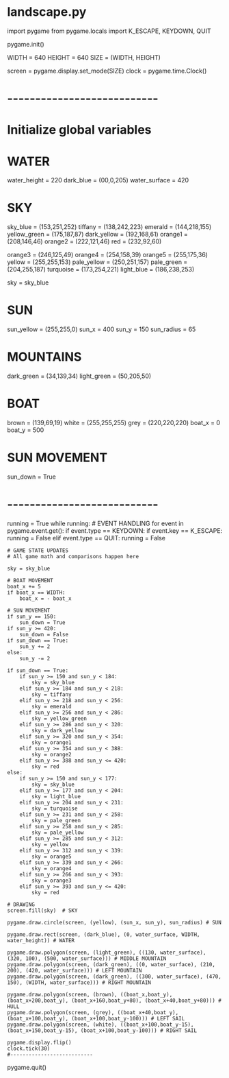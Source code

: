 # landscape.py

import pygame
from pygame.locals import K_ESCAPE, KEYDOWN, QUIT

pygame.init()

WIDTH = 640
HEIGHT = 640
SIZE = (WIDTH, HEIGHT)

screen = pygame.display.set_mode(SIZE)
clock = pygame.time.Clock()

# ---------------------------
# Initialize global variables

# WATER
water_height = 220
dark_blue = (00,0,205)
water_surface = 420

# SKY
sky_blue = (153,251,252)
tiffany = (138,242,223)
emerald = (144,218,155)
yellow_green = (175,187,87)
dark_yellow = (192,168,61)
orange1 = (208,146,46)
orange2 = (222,121,46)
red = (232,92,60)

orange3 = (246,125,49)
orange4 = (254,158,39)
orange5 = (255,175,36)
yellow = (255,255,153)
pale_yellow = (250,251,157)
pale_green = (204,255,187)
turquoise = (173,254,221)
light_blue = (186,238,253)

sky = sky_blue

# SUN
sun_yellow = (255,255,0)
sun_x = 400
sun_y = 150
sun_radius = 65

# MOUNTAINS
dark_green = (34,139,34)
light_green = (50,205,50)

# BOAT
brown = (139,69,19)
white = (255,255,255)
grey = (220,220,220)
boat_x = 0
boat_y = 500

# SUN MOVEMENT
sun_down = True

# ---------------------------

running = True
while running:
    # EVENT HANDLING
    for event in pygame.event.get():
        if event.type == KEYDOWN:
            if event.key == K_ESCAPE:
                running = False
        elif event.type == QUIT:
            running = False

    # GAME STATE UPDATES
    # All game math and comparisons happen here

    sky = sky_blue

    # BOAT MOVEMENT
    boat_x += 5
    if boat_x == WIDTH:
        boat_x = - boat_x

    # SUN MOVEMENT
    if sun_y == 150:
        sun_down = True
    if sun_y >= 420:
        sun_down = False
    if sun_down == True:
        sun_y += 2
    else:
        sun_y -= 2
    
    if sun_down == True:
        if sun_y >= 150 and sun_y < 184:
            sky = sky_blue
        elif sun_y >= 184 and sun_y < 218:
            sky = tiffany
        elif sun_y >= 218 and sun_y < 256:
            sky = emerald
        elif sun_y >= 256 and sun_y < 286:
            sky = yellow_green
        elif sun_y >= 286 and sun_y < 320:
            sky = dark_yellow
        elif sun_y >= 320 and sun_y < 354:
            sky = orange1
        elif sun_y >= 354 and sun_y < 388:
            sky = orange2
        elif sun_y >= 388 and sun_y <= 420:
            sky = red
    else:
        if sun_y >= 150 and sun_y < 177:
            sky = sky_blue
        elif sun_y >= 177 and sun_y < 204:
            sky = light_blue
        elif sun_y >= 204 and sun_y < 231:
            sky = turquoise
        elif sun_y >= 231 and sun_y < 258:
            sky = pale_green
        elif sun_y >= 258 and sun_y < 285:
            sky = pale_yellow
        elif sun_y >= 285 and sun_y < 312:
            sky = yellow
        elif sun_y >= 312 and sun_y < 339:
            sky = orange5
        elif sun_y >= 339 and sun_y < 266:
            sky = orange4
        elif sun_y >= 266 and sun_y < 393:
            sky = orange3
        elif sun_y >= 393 and sun_y <= 420:
            sky = red

    # DRAWING
    screen.fill(sky)  # SKY

    pygame.draw.circle(screen, (yellow), (sun_x, sun_y), sun_radius) # SUN

    pygame.draw.rect(screen, (dark_blue), (0, water_surface, WIDTH, water_height)) # WATER

    pygame.draw.polygon(screen, (light_green), ((130, water_surface), (320, 100), (500, water_surface))) # MIDDLE MOUNTAIN
    pygame.draw.polygon(screen, (dark_green), ((0, water_surface), (210, 200), (420, water_surface))) # LEFT MOUNTAIN
    pygame.draw.polygon(screen, (dark_green), ((300, water_surface), (470, 150), (WIDTH, water_surface))) # RIGHT MOUNTAIN

    pygame.draw.polygon(screen, (brown), ((boat_x,boat_y), (boat_x+200,boat_y), (boat_x+160,boat_y+80), (boat_x+40,boat_y+80))) # HULL
    pygame.draw.polygon(screen, (grey), ((boat_x+40,boat_y), (boat_x+100,boat_y), (boat_x+100,boat_y-100))) # LEFT SAIL
    pygame.draw.polygon(screen, (white), ((boat_x+100,boat_y-15), (boat_x+150,boat_y-15), (boat_x+100,boat_y-100))) # RIGHT SAIL

    pygame.display.flip()
    clock.tick(30)
    #---------------------------

pygame.quit()
